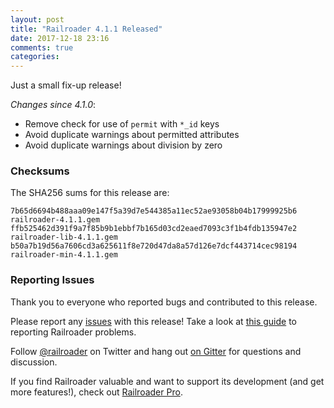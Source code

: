```yaml
---
layout: post
title: "Railroader 4.1.1 Released"
date: 2017-12-18 23:16
comments: true
categories: 
---
```


Just a small fix-up release!

_Changes since 4.1.0_:

* Remove check for use of `permit` with `*_id` keys
* Avoid duplicate warnings about permitted attributes
* Avoid duplicate warnings about division by zero

### Checksums

The SHA256 sums for this release are:

    7b65d6694b488aaa09e147f5a39d7e544385a11ec52ae93058b04b17999925b6  railroader-4.1.1.gem
    ffb525462d391f9a7f85b9b1ebbf7b165d03cd2eaed7093c3f1b4fdb135947e2  railroader-lib-4.1.1.gem
    b50a7b19d56a7606cd3a625611f8e720d47da8a57d126e7dcf443714cec98194  railroader-min-4.1.1.gem

### Reporting Issues

Thank you to everyone who reported bugs and contributed to this release.

Please report any [issues](https://github.com/presidentbeef/railroader/issues) with this release! Take a look at [this guide](https://github.com/presidentbeef/railroader/wiki/How-to-Report-a-Railroader-Issue) to reporting Railroader problems.

Follow [@railroader](https://twitter.com/railroader) on Twitter and hang out [on Gitter](https://gitter.im/presidentbeef/railroader) for questions and discussion.

If you find Railroader valuable and want to support its development (and get more features!), check out [Railroader Pro](https://railroaderpro.com/).
